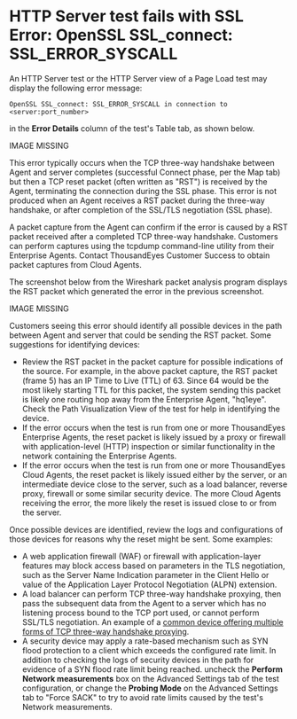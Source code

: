 # HTTP Server test fails with SSL Error: OpenSSL SSL\_connect: SSL\_ERROR\_SYSCALL

An HTTP Server test or the HTTP Server view of a Page Load test may display the following error message:

```text
OpenSSL SSL_connect: SSL_ERROR_SYSCALL in connection to <server:port_number>
```

in the **Error Details** column of the test's Table tab, as shown below.

IMAGE MISSING

This error typically occurs when the TCP three-way handshake between Agent and server completes \(successful Connect phase, per the Map tab\) but then a TCP reset packet \(often written as "RST"\) is received by the Agent, terminating the connection during the SSL phase. This error is not produced when an Agent receives a RST packet during the three-way handshake, or after completion of the SSL/TLS negotiation \(SSL phase\).

A packet capture from the Agent can confirm if the error is caused by a RST packet received after a completed TCP three-way handshake. Customers can perform captures using the tcpdump command-line utility from their Enterprise Agents. Contact ThousandEyes Customer Success to obtain packet captures from Cloud Agents.

The screenshot below from the Wireshark packet analysis program displays the RST packet which generated the error in the previous screenshot.

IMAGE MISSING

Customers seeing this error should identify all possible devices in the path between Agent and server that could be sending the RST packet. Some suggestions for identifying devices:

* Review the RST packet in the packet capture for possible indications of the source. For example, in the above packet capture, the RST packet \(frame 5\) has an IP Time to Live \(TTL\) of 63. Since 64 would be the most likely starting TTL for this packet, the system sending this packet is likely one routing hop away from the Enterprise Agent, "hq1eye". Check the Path Visualization View of the test for help in identifying the device.
* If the error occurs when the test is run from one or more ThousandEyes Enterprise Agents, the reset packet is likely issued by a proxy or firewall with application-level \(HTTP\) inspection or similar functionality in the network containing the Enterprise Agents.
* If the error occurs when the test is run from one or more ThousandEyes Cloud Agents, the reset packet is likely issued either by the server, or an intermediate device close to the server, such as a load balancer, reverse proxy, firewall or some similar security device. The more Cloud Agents receiving the error, the more likely the reset is issued close to or from the server.

Once possible devices are identified, review the logs and configurations of those devices for reasons why the reset might be sent. Some examples:

* A web application firewall \(WAF\) or firewall with application-layer features may block access based on parameters in the TLS negotiation, such as the Server Name Indication parameter in the Client Hello or value of the Application Layer Protocol Negotiation \(ALPN\) extension.
* A load balancer can perform TCP three-way handshake proxying, then pass the subsequent data from the Agent to a server which has no listening process bound to the TCP port used, or cannot perform SSL/TLS negotiation. An example of a [common device offering multiple forms of TCP three-way handshake proxying](https://support.f5.com/csp/article/K8082).
* A security device may apply a rate-based mechanism such as SYN flood protection to a client which exceeds the configured rate limit. In addition to checking the logs of security devices in the path for evidence of a SYN flood rate limit being reached. uncheck the **Perform Network measurements** box on the Advanced Settings tab of the test configuration, or change the **Probing Mode** on the Advanced Settings tab to "Force SACK" to try to avoid rate limits caused by the test's Network measurements.

